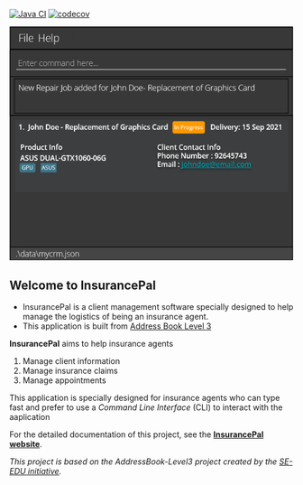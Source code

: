 [![Java CI](https://github.com/AY2122S1-CS2103T-T17-4/tp/actions/workflows/gradle.yml/badge.svg)](https://github.com/AY2122S1-CS2103T-T17-4/tp/actions/workflows/gradle.yml)
[![codecov](https://codecov.io/gh/AY2122S1-CS2103T-T17-4/tp/branch/master/graph/badge.svg?token=W8OO51MUAS)](https://codecov.io/gh/AY2122S1-CS2103T-T17-4/tp)

![Ui](docs/images/Ui.png)

## Welcome to InsurancePal
* InsurancePal is a client management software specially designed to help manage the logistics of being an insurance agent.
* This application is built from [Address Book Level 3](https://github.com/nus-cs2103-AY2122S1/tp)

**InsurancePal** aims to help insurance agents
1. Manage client information
2. Manage insurance claims
3. Manage appointments

This application is specially designed for insurance agents who can type fast and prefer to use a 
*Command Line Interface* (CLI) to interact with the aaplication

For the detailed documentation of this project, see the **[InsurancePal website](https://ay2122s1-cs2103t-t17-4.github.io/tp)**.

*This project is based on the AddressBook-Level3 project created by the [SE-EDU initiative](https://se-education.org).*
